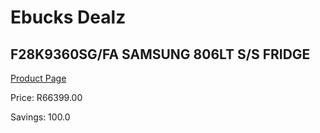 
# Ebucks Dealz
## F28K9360SG/FA SAMSUNG 806LT S/S FRIDGE
[Product Page](https://www.ebucks.com/web/shop/productSelected.do?prodId=479873570&catId=704986856)

Price: R66399.00

Savings: 100.0


	